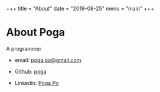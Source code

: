 +++
title = "About"
date = "2019-08-25"
menu = "main"
+++

# About Poga

A programmer

* email: poga.po@gmail.com

* Github: [poga](https://github.com/poga)

* Linkedin: [Poga Po](https://www.linkedin.com/in/pogapo/)